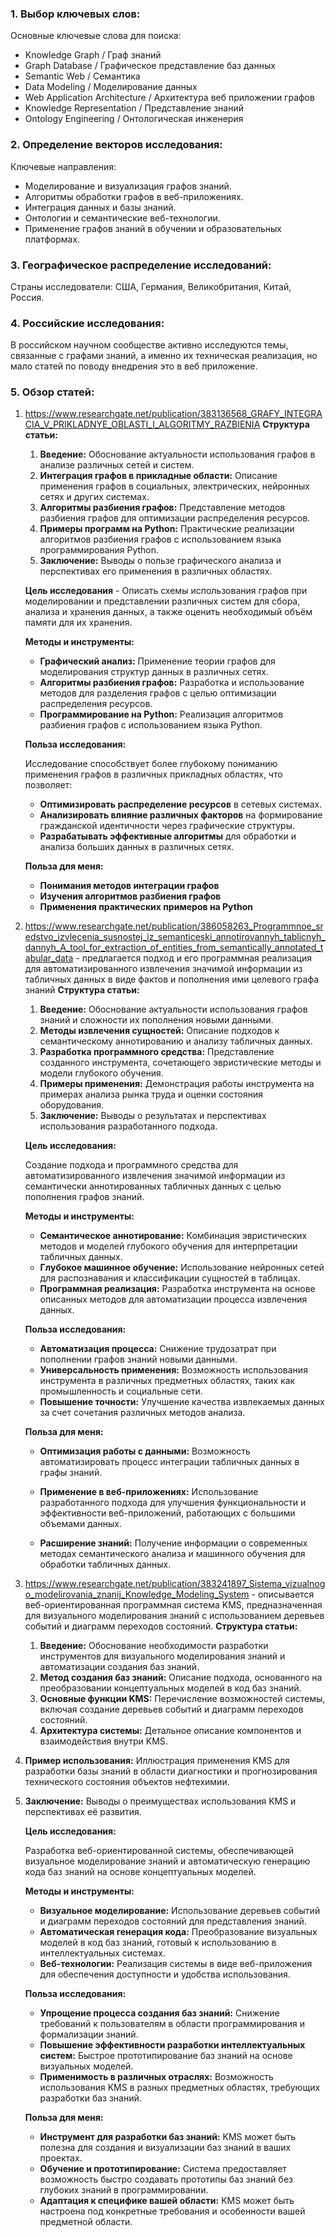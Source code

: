 ### 1. **Выбор ключевых слов:**

Основные ключевые слова для поиска:
- Knowledge Graph / Граф знаний
- Graph Database / Графическое представление баз данных
- Semantic Web / Семантика
- Data Modeling / Моделирование данных
- Web Application Architecture / Архитектура веб приложении графов
- Knowledge Representation /  Представление знаний
- Ontology Engineering /  Онтологическая инженерия
### 2. **Определение векторов исследования:**

Ключевые направления:
- Моделирование и визуализация графов знаний.
- Алгоритмы обработки графов в веб-приложениях.
- Интеграция данных и базы знаний.
- Онтологии и семантические веб-технологии.
- Применение графов знаний в обучении и образовательных платформах.
### 3. **Географическое распределение исследований:**

Страны исследователи: США, Германия, Великобритания, Китай, Россия.

### 4. **Российские исследования:**

 В российском научном сообществе активно исследуются темы, связанные с графами знаний, а именно их техническая реализация, но мало статей по поводу внедрения это в веб приложение. 

### **5. Обзор статей:**
 1. https://www.researchgate.net/publication/383136568_GRAFY_INTEGRACIA_V_PRIKLADNYE_OBLASTI_I_ALGORITMY_RAZBIENIA
	 **Структура статьи:**

	1. **Введение:** Обоснование актуальности использования графов в анализе различных сетей и систем.
	2. **Интеграция графов в прикладные области:** Описание применения графов в социальных, электрических, нейронных сетях и других системах.
	3. **Алгоритмы разбиения графов:** Представление методов разбиения графов для оптимизации распределения ресурсов.
	4. **Примеры программ на Python:** Практические реализации алгоритмов разбиения графов с использованием языка программирования Python.
	5.  **Заключение:** Выводы о пользе графического анализа и перспективах его применения в различных областях.	
	
	**Цель исследования** - Описать схемы использования графов при моделировании и представлении различных систем для сбора, анализа и хранения данных, а также оценить необходимый объём памяти для их хранения.
	
	**Методы и инструменты:**
	- **Графический анализ:** Применение теории графов для моделирования структур данных в различных сетях.
	- **Алгоритмы разбиения графов:** Разработка и использование методов для разделения графов с целью оптимизации распределения ресурсов.
	- **Программирование на Python:** Реализация алгоритмов разбиения графов с использованием языка Python.
	
	**Польза исследования:**

	Исследование способствует более глубокому пониманию применения графов в различных прикладных областях, что позволяет:
	- **Оптимизировать распределение ресурсов** в сетевых системах.
	- **Анализировать влияние различных факторов** на формирование гражданской идентичности через графические структуры.
	- **Разрабатывать эффективные алгоритмы** для обработки и анализа больших данных в различных сетях.
    
	**Польза для меня:**
	- **Понимания методов интеграции графов**
	- **Изучения алгоритмов разбиения графов**
	- **Применения практических примеров на Python**
 
 2. https://www.researchgate.net/publication/386058263_Programmnoe_sredstvo_izvlecenia_susnostej_iz_semanticeski_annotirovannyh_tablicnyh_dannyh_A_tool_for_extraction_of_entities_from_semantically_annotated_tabular_data - предлагается подход и его программная реализация для автоматизированного извлечения значимой информации из табличных данных в виде фактов и пополнения ими целевого графа знаний
	 **Структура статьи:**

	1. **Введение:** Обоснование актуальности использования графов знаний и сложности их пополнения новыми данными.
	2. **Методы извлечения сущностей:** Описание подходов к семантическому аннотированию и анализу табличных данных.
	3. **Разработка программного средства:** Представление созданного инструмента, сочетающего эвристические методы и модели глубокого обучения.
	4. **Примеры применения:** Демонстрация работы инструмента на примерах анализа рынка труда и оценки состояния оборудования.
	5. **Заключение:** Выводы о результатах и перспективах использования разработанного подхода.
    

	**Цель исследования:**

	Создание подхода и программного средства для автоматизированного извлечения значимой информации из семантически аннотированных табличных данных с целью пополнения графов знаний.

	**Методы и инструменты:**

	- **Семантическое аннотирование:** Комбинация эвристических методов и моделей глубокого обучения для интерпретации табличных данных.
	- **Глубокое машинное обучение:** Использование нейронных сетей для распознавания и классификации сущностей в таблицах.
	- **Программная реализация:** Разработка инструмента на основе описанных методов для автоматизации процесса извлечения данных.
    
	**Польза исследования:**
	
	- **Автоматизация процесса:** Снижение трудозатрат при пополнении графов знаний новыми данными.
	- **Универсальность применения:** Возможность использования инструмента в различных предметных областях, таких как промышленность и социальные сети.
	- **Повышение точности:** Улучшение качества извлекаемых данных за счет сочетания различных методов анализа.
	
	**Польза для меня:**

	- **Оптимизация работы с данными:** Возможность автоматизировать процесс интеграции табличных данных в графы знаний.
    
	- **Применение в веб-приложениях:** Использование разработанного подхода для улучшения функциональности и эффективности веб-приложений, работающих с большими объемами данных.
    
	- **Расширение знаний:** Получение информации о современных методах семантического анализа и машинного обучения для обработки табличных данных.

3.  https://www.researchgate.net/publication/383241897_Sistema_vizualnogo_modelirovania_znanij_Knowledge_Modeling_System - описывается веб-ориентированная программная система KMS, предназначенная для визуального моделирования знаний с использованием деревьев событий и диаграмм переходов состояний.
	**Структура статьи:**

	1. **Введение:** Обоснование необходимости разработки инструментов для визуального моделирования знаний и автоматизации создания баз знаний.
	2. **Метод создания баз знаний:** Описание подхода, основанного на преобразовании концептуальных моделей в код баз знаний.
	3. **Основные функции KMS:** Перечисление возможностей системы, включая создание деревьев событий и диаграмм переходов состояний.
	4. **Архитектура системы:** Детальное описание компонентов и взаимодействия внутри KMS.
    
5. **Пример использования:** Иллюстрация применения KMS для разработки базы знаний в области диагностики и прогнозирования технического состояния объектов нефтехимии.
6. **Заключение:** Выводы о преимуществах использования KMS и перспективах её развития.

	**Цель исследования:**

	Разработка веб-ориентированной системы, обеспечивающей визуальное моделирование знаний и автоматическую генерацию кода баз знаний на основе концептуальных моделей.

	**Методы и инструменты:**

	- **Визуальное моделирование:** Использование деревьев событий и диаграмм переходов состояний для представления знаний.
	- **Автоматическая генерация кода:** Преобразование визуальных моделей в код баз знаний, готовый к использованию в интеллектуальных системах.
	- **Веб-технологии:** Реализация системы в виде веб-приложения для обеспечения доступности и удобства использования.
    

	**Польза исследования:**

	- **Упрощение процесса создания баз знаний:** Снижение требований к пользователям в области программирования и формализации знаний.
	- **Повышение эффективности разработки интеллектуальных систем:** Быстрое прототипирование баз знаний на основе визуальных моделей.
	- **Применимость в различных отраслях:** Возможность использования KMS в разных предметных областях, требующих разработки баз знаний.
    

	**Польза для меня:**

	- **Инструмент для разработки баз знаний:** KMS может быть полезна для создания и визуализации баз знаний в ваших проектах.
	- **Обучение и прототипирование:** Система предоставляет возможность быстро создавать прототипы баз знаний без глубоких знаний в программировании.
	- **Адаптация к специфике вашей области:** KMS может быть настроена под конкретные требования и особенности вашей предметной области.